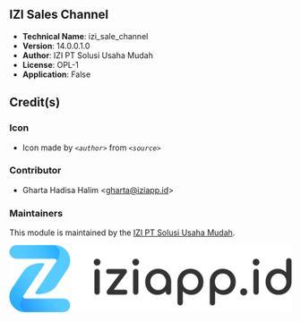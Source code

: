 ## IZI Sales Channel
- **Technical Name**: izi_sale_channel
- **Version**: 14.0.0.1.0
- **Author**: IZI PT Solusi Usaha Mudah
- **License**: OPL-1
- **Application**: False

## Credit(s)
### Icon
- Icon made by _`<author>`_ from _`<source>`_

### Contributor
- Gharta Hadisa Halim <[gharta@iziapp.id](mailto:gharta@iziapp.id)>

### Maintainers
This module is maintained by the [IZI PT Solusi Usaha Mudah](https://iziapp.id).

![alt text](static/description/images/izi-logo.png "IZI PT Solusi Usaha Mudah")